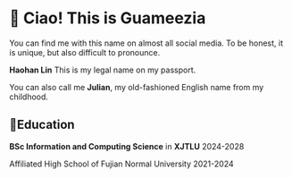 # 👋 Ciao! This is Guameezia 

You can find me with this name on almost all social media. To be honest, it is unique, but also difficult to pronounce.

**Haohan Lin** This is my legal name on my passport.

You can also call me **Julian**, my old-fashioned English name from my childhood.

## 🏫Education
**BSc Information and Computing Science** in **XJTLU**  2024-2028

Affiliated High School of Fujian Normal University  2021-2024
